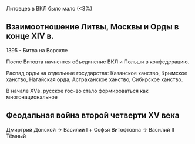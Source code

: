 Литовцев в ВКЛ было мало (<3%)

## Взаимоотношение Литвы, Москвы и Орды в конце XIV в. 

1395 - Битва на Ворскле

После Витовта начнентся объединение ВКЛ и Польши в конфедерацию.                                     

Распад орды на отдельные государства: Казанское ханство, Крымское ханство, Нагайская орда, Астраханское ханство, Сибирское ханство.

В начале XVв. русское гос-во стало формироваться как многонациональное 

## Феодальная война второй четверти XV века

Дмиртрий Донской -> Василий I + Софья Витофтовна -> Василий II Тёмный